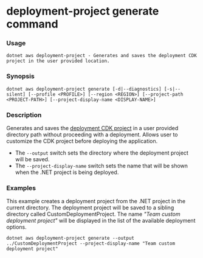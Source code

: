 # deployment-project generate command

### Usage
    dotnet aws deployment-project - Generates and saves the deployment CDK project in the user provided location.

### Synopsis
    dotnet aws deployment-project generate [-d|--diagnostics] [-s|--silent] [--profile <PROFILE>] [--region <REGION>] [--project-path <PROJECT-PATH>] [--project-display-name <DISPLAY-NAME>]

### Description
Generates and saves the [deployment CDK project](../deployment-projects/index.md) in a user provided directory path without proceeding with a deployment. Allows user to customize the CDK project before deploying the application.

* The `--output` switch sets the directory where the deployment project will be saved.
* The `--project-display-name` switch sets the name that will be shown when the .NET project is being deployed.

### Examples

This example creates a deployment project from the .NET project in the current directory. The  deployment project will be saved to a sibling directory called CustomDeploymentProject. The name _"Team custom deployment project"_ will be displayed in the list of the available deployment options.

    dotnet aws deployment-project generate --output ../CustomDeploymentProject --project-display-name "Team custom deployment project"

